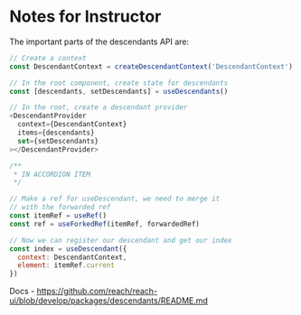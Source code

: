 # Notes for Instructor

The important parts of the descendants API are:

```js
// Create a context
const DescendantContext = createDescendantContext('DescendantContext')

// In the root component, create state for descendants
const [descendants, setDescendants] = useDescendants()

// In the root, create a descendant provider
<DescendantProvider
  context={DescendantContext}
  items={descendants}
  set={setDescendants}
></DescendantProvider>

/**
 * IN ACCORDION ITEM
 */

// Make a ref for useDescendant, we need to merge it
// with the forwarded ref
const itemRef = useRef()
const ref = useForkedRef(itemRef, forwardedRef)

// Now we can register our descendant and get our index
const index = useDescendant({
  context: DescendantContext,
  element: itemRef.current
})
```

Docs - https://github.com/reach/reach-ui/blob/develop/packages/descendants/README.md
